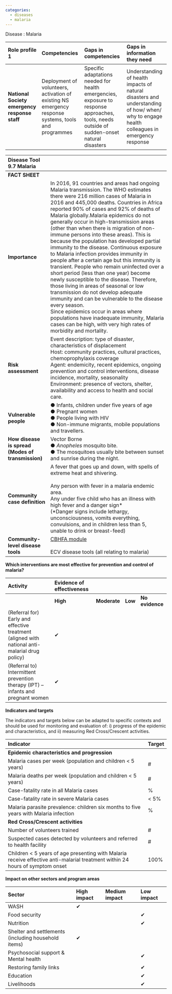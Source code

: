 ```yaml
---
categories:
  - diseases
  - malaria
---
```


Disease : Malaria

| Role profile 1 | Competencies | Gaps in competencies | Gaps in information they need |
| :--- | :--- | :--- | :--- |
| **National Society emergency response staff** | Deployment of volunteers, activation of existing NS emergency response systems, tools and programmes | Specific adaptations needed for health emergencies, exposure to response approaches, tools, needs outside of sudden-onset natural disasters | Understanding of health impacts of natural disasters and understanding of how/ when/ why to engage health colleagues in emergency response |

| Disease Tool 9.7 Malaria ||
| :--- | :--- |
| **FACT SHEET** |
| **Importance** | In 2016, 91 countries and areas had ongoing Malaria transmission. The WHO estimates there were 216 million cases of Malaria in 2016 and 445,000 deaths. Countries in Africa reported 90% of cases and 92% of deaths of Malaria globally.Malaria epidemics do not generally occur in high-transmission areas (other than when there is migration of non-immune persons into these areas). This is because the population has developed partial immunity to the disease. Continuous exposure to Malaria infection provides immunity in people after a certain age but this immunity is transient. People who remain uninfected over a short period (less than one year) become newly susceptible to the disease. Therefore, those living in areas of seasonal or low transmission do not develop adequate immunity and can be vulnerable to the disease every season.<br>Since epidemics occur in areas where populations have inadequate immunity, Malaria cases can be high, with very high rates of morbidity and mortality. |
| **Risk assessment** | Event description: type of disaster, characteristics of displacement<br>Host: community practices, cultural practices, chemoprophylaxis coverage<br>Agent: endemicity, recent epidemics, ongoing prevention and control interventions, disease incidence, mortality, seasonality<br>Environment: presence of vectors, shelter, availability and access to health and social care. |
| **Vulnerable people** | ● Infants, children under five years of age<br>● Pregnant women<br>● People living with HIV<br>● Non-immune migrants, mobile populations and travellers.|
| **How disease is spread (Modes of transmission)** | Vector Borne<br>● _Anopheles_ mosquito bite.<br>● The mosquitoes usually bite between sunset and sunrise during the night. |
| **Community case definition** | A fever that goes up and down, with spells of extreme heat and shivering.<br><br>Any person with fever in a malaria endemic area.<br>Any under five child who has an illness with high fever and a danger sign\*<br>(\*Danger signs include lethargy, unconsciousness, vomits everything, convulsions, and in children less than 5, unable to drink or breast-feed) |
| **Community-level disease tools** | [CBHFA module]( https://www.ifrc.org/en/what-we-do/health/cbhfa/toolkit/)<br><br>ECV disease tools (all relating to malaria) |

**Which interventions are most effective for prevention and control of malaria?**

| **Activity** | **Evidence of effectiveness** |&nbsp;|&nbsp;|&nbsp;|
| :--- | :--- | --- | --- | --- |
|&nbsp;| **High** | **Moderate** | **Low** | **No evidence** |
| (Referral for) Early and effective treatment (aligned with national anti-malarial drug policy) | ✔ |&nbsp;|&nbsp;|&nbsp;|
| (Referral to) Intermittent prevention therapy (IPT) – infants and pregnant women | ✔ |&nbsp;|&nbsp;|&nbsp;|

**Indicators and targets**

The indicators and targets below can be adapted to specific contexts and should be used for monitoring and evaluation of: i) progress of the epidemic and characteristics, and ii) measuring Red Cross/Crescent activities.

| Indicator | Target |
| :--- | :--- |
| **Epidemic characteristics and progression** ||
| Malaria cases per week (population and children < 5 years) | # |
| Malaria deaths per week (population and children < 5 years) | # |
| Case-fatality rate in all Malaria cases | % |
| Case-fatality rate in severe Malaria cases | < 5% |
| Malaria parasite prevalence: children six months to five years with Malaria infection | % |
| **Red Cross/Crescent activities** |
| Number of volunteers trained | # |
| Suspected cases detected by volunteers and referred to health facility | # |
| Children < 5 years of age presenting with Malaria receive effective anti-malarial treatment within 24 hours of symptom onset | 100% |

**Impact on other sectors and program areas**

| Sector | High impact | Medium impact | Low impact |
| :--- | :--- | :--- | :--- |
| WASH |✔| &nbsp; | &nbsp; |
| Food security | &nbsp; | &nbsp; |✔|
| Nutrition | &nbsp; | &nbsp; |✔|
| Shelter and settlements<br>(including household items) |✔| &nbsp; | &nbsp; |
| Psychosocial support &amp; Mental health | &nbsp; | &nbsp; |✔|
| Restoring family links | &nbsp; | &nbsp; |✔|
| Education | &nbsp; | &nbsp; |✔|
| Livelihoods | &nbsp; | &nbsp; |✔|